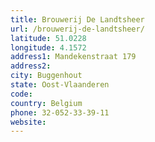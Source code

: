 ```yaml
---
title: Brouwerij De Landtsheer
url: /brouwerij-de-landtsheer/
latitude: 51.0228
longitude: 4.1572
address1: Mandekenstraat 179
address2: 
city: Buggenhout
state: Oost-Vlaanderen
code: 
country: Belgium
phone: 32-052-33-39-11
website: 
---
```


